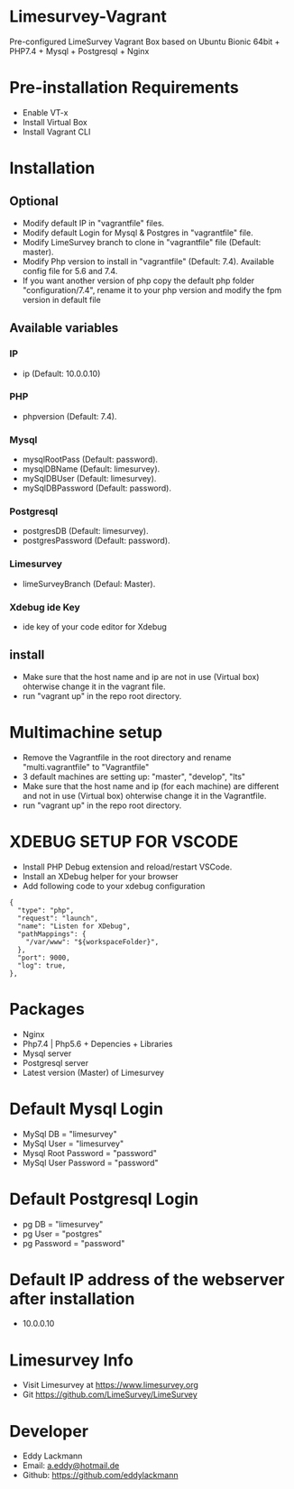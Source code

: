 # Limesurvey-Vagrant
Pre-configured LimeSurvey Vagrant Box based on Ubuntu Bionic 64bit + PHP7.4 + Mysql + Postgresql + Nginx 

# Pre-installation Requirements
- Enable VT-x
- Install Virtual Box
- Install Vagrant CLI

# Installation

## Optional
- Modify default IP in  "vagrantfile" files.
- Modify default Login for Mysql & Postgres in "vagrantfile" file. 
- Modify LimeSurvey branch to clone in "vagrantfile" file (Default: master).
- Modify Php version to install in "vagrantfile" (Default: 7.4). Available config file for 5.6 and 7.4.
- If you want another version of php copy the default php folder "configuration/7.4", rename it to your php version and modify the fpm version in default file 
## Available variables  
### IP
- ip (Default: 10.0.0.10)
### PHP
- phpversion (Default: 7.4).
### Mysql
- mysqlRootPass (Default: password).
- mysqlDBName (Default: limesurvey).
- mySqlDBUser (Default: limesurvey).
- mySqlDBPassword (Default: password).
### Postgresql 
- postgresDB (Default: limesurvey).
- postgresPassword (Default: password).
### Limesurvey
- limeSurveyBranch (Defaul: Master).
### Xdebug ide Key
- ide key of your code editor for Xdebug

## install
- Make sure that the host name and ip are not in use (Virtual box) ohterwise change it in the vagrant file.
- run "vagrant up" in the repo root directory. 

# Multimachine setup  
- Remove the Vagrantfile in the root directory and rename "multi.vagrantfile" to "Vagrantfile"
- 3 default machines are setting up: "master", "develop", "lts"
- Make sure that the host name and ip (for each machine) are different and not in use (Virtual box) ohterwise change it in the Vagrantfile.
- run "vagrant up" in the repo root directory. 

# XDEBUG SETUP FOR VSCODE 
- Install PHP Debug extension and reload/restart VSCode.
- Install an XDebug helper for your browser
- Add following code to your xdebug configuration
```
{
  "type": "php",
  "request": "launch",
  "name": "Listen for XDebug",
  "pathMappings": {
    "/var/www": "${workspaceFolder}",
  },
  "port": 9000,
  "log": true,
}, 
```
# Packages 
- Nginx 
- Php7.4 | Php5.6  + Depencies + Libraries
- Mysql server
- Postgresql server
- Latest version (Master) of Limesurvey 

# Default Mysql Login
- MySql DB = "limesurvey"
- MySql User = "limesurvey"
- Mysql Root Password = "password"
- MySql User Password = "password"

# Default Postgresql Login
- pg DB = "limesurvey"
- pg User = "postgres"
- pg Password = "password"

# Default IP address of the webserver after installation
- 10.0.0.10

# Limesurvey Info
- Visit Limesurvey at https://www.limesurvey.org
- Git https://github.com/LimeSurvey/LimeSurvey

# Developer 
- Eddy Lackmann 
- Email: a.eddy@hotmail.de
- Github: https://github.com/eddylackmann
